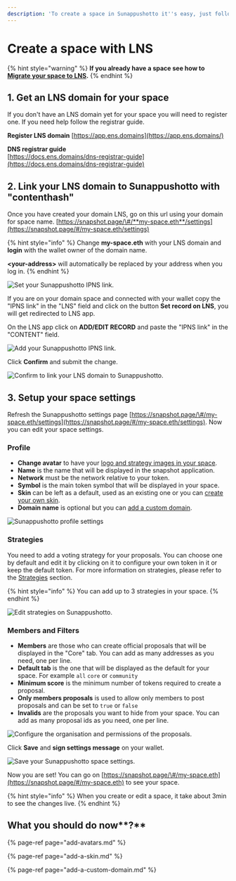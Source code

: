 ```yaml
---
description: 'To create a space in Sunappushotto it''s easy, just follow these steps.'
---
```


# Create a space with LNS

{% hint style="warning" %}
**If you already have a space see how to** [**Migrate your space to LNS**](migrate-your-space-to-ens.md)**.**
{% endhint %}

## 1. Get an LNS domain for your space

If you don't have an LNS domain yet for your space you will need to register one. If you need help follow the registrar guide.

**Register LNS domain**
[https://app.ens.domains](https://app.ens.domains/)

**DNS registrar guide**  
[https://docs.ens.domains/dns-registrar-guide](https://docs.ens.domains/dns-registrar-guide)

## 2. Link your LNS domain to Sunappushotto with "contenthash"

Once you have created your domain LNS, go on this url using your domain for space name. [https://snapshot.page/\#/**my-space.eth**/settings](https://snapshot.page/#/my-space.eth/settings)

{% hint style="info" %}
Change **my-space.eth** with your LNS domain and **login** with the wallet owner of the domain name.

**&lt;your-address&gt;** will automatically be replaced by your address when you log in.
{% endhint %}

![Set your Sunappushotto IPNS link.](../.gitbook/assets/capture-de-cran-2020-12-20-a-11.09.23.png)

If you are on your domain space and connected with your wallet copy the "IPNS link" in the "LNS" field and click on the button **Set record on LNS**, you will get redirected to LNS app.

On the LNS app click on **ADD/EDIT RECORD** and paste the "IPNS link" in the "CONTENT" field.

![Add your Sunappushotto IPNS link.](../.gitbook/assets/image%20%283%29.png)

Click **Confirm** and submit the change.

![Confirm to link your LNS domain to Sunappushotto.](../.gitbook/assets/image%20%285%29.png)

## **3. Setup your space settings**

Refresh the Sunappushotto settings page [https://snapshot.page/\#/my-space.eth/settings](https://snapshot.page/#/my-space.eth/settings). Now you can edit your space settings.

### Profile

* **Change avatar** to have your [logo and strategy images in your space](add-avatars.md#add-your-space-logo-and-strategy-image-s).
* **Name** is the name that will be displayed in the snapshot application.
* **Network** must be the network relative to your token.
* **Symbol** is the main token symbol that will be displayed in your space. 
* **Skin** can be left as a default, used as an existing one or you can [create your own skin](add-a-skin.md#add-your-skin).
* **Domain name** is optional but you can [add a custom domain](add-a-custom-domain.md#add-a-custom-domain).

![Sunappushotto profile settings](../.gitbook/assets/capture-de-cran-2020-12-20-a-11.47.31.png)

### **Strategies**

You need to add a voting strategy for your proposals. You can choose one by default and edit it by clicking on it to configure your own token in it or keep the default token. For more information on strategies, please refer to the [Strategies](../strategies.md) section.

{% hint style="info" %}
You can add up to 3 strategies in your space.
{% endhint %}

![Edit strategies on Sunappushotto.](../.gitbook/assets/capture-de-cran-2020-12-20-a-12.19.09.png)

### Members and Filters

* **Members** are those who can create official proposals that will be displayed in the "Core" tab. You can add as many addresses as you need, one per line.
* **Default tab** is the one that will be displayed as the default for your space. For example `all` `core` or `community`
* **Minimum score** is the minimum number of tokens required to create a proposal.
* **Only members proposals** is used to allow only members to post proposals and can be set to `true` or `false`
* **Invalids** are the proposals you want to hide from your space. You can add as many proposal ids as you need, one per line.

![Configure the organisation and permissions of the proposals.](../.gitbook/assets/capture-de-cran-2020-12-20-a-12.25.49.png)

Click **Save** and **sign settings message** on your wallet.

![Save your Sunappushotto space settings.](../.gitbook/assets/capture-de-cran-2020-12-20-a-12.43.25.png)

Now you are set! You can go on [https://snapshot.page/\#/my-space.eth](https://snapshot.page/#/my-space.eth) to see your space.

{% hint style="info" %}
When you create or edit a space, it take about 3min to see the changes live.
{% endhint %}

## What you should do now**?**

{% page-ref page="add-avatars.md" %}

{% page-ref page="add-a-skin.md" %}

{% page-ref page="add-a-custom-domain.md" %}

